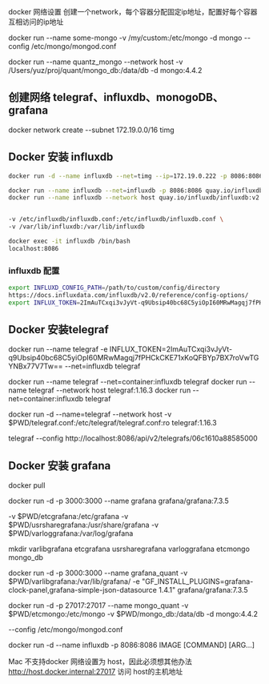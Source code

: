 docker 网络设置
创建一个network，每个容器分配固定ip地址，配置好每个容器互相访问的ip地址

docker run --name some-mongo -v /my/custom:/etc/mongo -d mongo --config /etc/mongo/mongod.conf

docker run --name quantz_mongo --network host -v /Users/yuz/proj/quant/mongo_db:/data/db -d mongo:4.4.2


## 创建网络 telegraf、influxdb、monogoDB、grafana
docker network create --subnet 172.19.0.0/16 timg


## Docker 安装 influxdb

```bash
docker run -d --name influxdb --net=timg --ip=172.19.0.222 -p 8086:8086 quay.io/influxdb/influxdb:v2.0.2

docker run --name influxdb --net=influxdb -p 8086:8086 quay.io/influxdb/influxdb:v2.0.2
docker run --name influxdb --network host quay.io/influxdb/influxdb:v2.0.2


-v /etc/influxdb/influxdb.conf:/etc/influxdb/influxdb.conf \ 
-v /var/lib/influxdb:/var/lib/influxdb

docker exec -it influxdb /bin/bash
localhost:8086
```

### influxdb 配置
```bash
export INFLUXD_CONFIG_PATH=/path/to/custom/config/directory
https://docs.influxdata.com/influxdb/v2.0/reference/config-options/
export INFLUX_TOKEN=2ImAuTCxqi3vJyVt-q9Ubsip40bc68C5yiOpI60MRwMagqj7fPHCkCKE71xKoQFBYp7BX7roVwTGYNBx77V7Tw==
```

## Docker 安装telegraf

docker run --name telegraf -e INFLUX_TOKEN=2ImAuTCxqi3vJyVt-q9Ubsip40bc68C5yiOpI60MRwMagqj7fPHCkCKE71xKoQFBYp7BX7roVwTGYNBx77V7Tw== --net=influxdb telegraf


docker run --name telegraf --net=container:influxdb telegraf
docker run --name telegraf --network host telegraf:1.16.3
docker run --net=container:influxdb telegraf


docker run -d --name=telegraf --network host -v $PWD/telegraf.conf:/etc/telegraf/telegraf.conf:ro telegraf:1.16.3

telegraf --config http://localhost:8086/api/v2/telegrafs/06c1610a88585000

## Docker 安装 grafana

docker pull 

docker run -d -p 3000:3000 --name grafana grafana/grafana:7.3.5

-v $PWD/etcgrafana:/etc/grafana -v $PWD/usrsharegrafana:/usr/share/grafana -v $PWD/varloggrafana:/var/log/grafana 

mkdir varlibgrafana etcgrafana usrsharegrafana  varloggrafana etcmongo mongo_db

docker run -d -p 3000:3000 --name grafana_quant -v $PWD/varlibgrafana:/var/lib/grafana/ -e "GF_INSTALL_PLUGINS=grafana-clock-panel,grafana-simple-json-datasource 1.4.1" grafana/grafana:7.3.5

docker run -d -p 27017:27017 --name mongo_quant -v $PWD/etcmongo:/etc/mongo -v $PWD/mongo_db:/data/db -d mongo:4.4.2 

--config /etc/mongo/mongod.conf

docker run -d --name influxdb -p 8086:8086 IMAGE [COMMAND] [ARG...]


Mac 不支持docker 网络设置为 host，因此必须想其他办法
http://host.docker.internal:27017 访问 host的主机地址